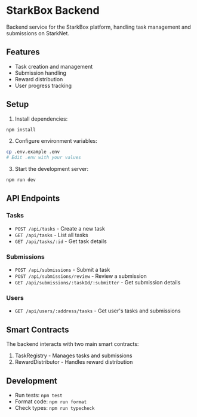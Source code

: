 # StarkBox Backend

Backend service for the StarkBox platform, handling task management and submissions on StarkNet.

## Features

- Task creation and management
- Submission handling
- Reward distribution
- User progress tracking

## Setup

1. Install dependencies:
```bash
npm install
```

2. Configure environment variables:
```bash
cp .env.example .env
# Edit .env with your values
```

3. Start the development server:
```bash
npm run dev
```

## API Endpoints

### Tasks
- `POST /api/tasks` - Create a new task
- `GET /api/tasks` - List all tasks
- `GET /api/tasks/:id` - Get task details

### Submissions
- `POST /api/submissions` - Submit a task
- `POST /api/submissions/review` - Review a submission
- `GET /api/submissions/:taskId/:submitter` - Get submission details

### Users
- `GET /api/users/:address/tasks` - Get user's tasks and submissions

## Smart Contracts

The backend interacts with two main smart contracts:

1. TaskRegistry - Manages tasks and submissions
2. RewardDistributor - Handles reward distribution

## Development

- Run tests: `npm test`
- Format code: `npm run format`
- Check types: `npm run typecheck`